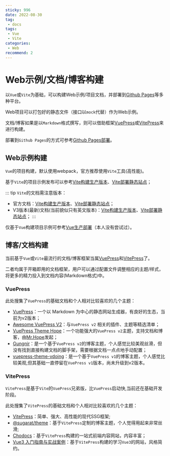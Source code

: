 ```yaml
---
sticky: 996
date: 2022-08-30
tag:
 - docs
tags:
 - Vue
 - Vite
categories:
 - Web
recommend: 2
---
```


# Web示例/文档/博客构建

以`Vue`或`Vite`为基础，可以构建Web示例/项目文档，并部署到[Github Pages](https://docs.github.com/en/pages)等多种平台。

Web项目可以打包好的静态文件（接口以`mock`代替）作为Web示例。

文档/博客如果是以`Markdown`格式撰写，则可以借助框架[VuePress](https://v2.vuepress.vuejs.org/zh/)或[VitePress](https://vitepress.vuejs.org/)来进行构建。

部署到`Github Pages`的方式可参考[Github Pages部署](./gh-pages.md)。

## Web示例构建

`Vue`的项目构建，默认使用webpack，官方推荐使用`Vite`工具(高性能)。

基于`Vite`的项目示例发布可以参考[Vite构建生产版本](https://cn.vitejs.dev/guide/build.html)、[Vite部署静态站点](https://cn.vitejs.dev/guide/static-deploy.html#github-pages)；

::: tip
`Vite`的文档需注意版本：
- 官方文档：[Vite构建生产版本](https://cn.vitejs.dev/guide/build.html)、[Vite部署静态站点](https://cn.vitejs.dev/guide/static-deploy.html)；
- V3版本(最新)文档(当前貌似只有英文版本)：[Vite构建生产版本](https://v3.vitejs.dev/guide/build.html)、[Vite部署静态站点](https://v3.vitejs.dev/guide/static-deploy.html)；
:::

仅基于`Vue`构建项目示例可参考[Vue生产部署](https://cn.vuejs.org/guide/best-practices/production-deployment.html)（本人没有尝试过）。

## 博客/文档构建

当前基于`Vue`或`Vite`最流行的文档/博客框架当属[VuePress](https://v2.vuepress.vuejs.org/zh/)和[VitePress](https://vitepress.vuejs.org/)了。

二者均属于开箱即用的文档框架，用户可以通过配置文件调整相应的主题/样式，将更多的精力投入到文档内容(Markdown格式)中。

### VuePress

此处搜集了`VuePress`的基础文档和个人相对比较喜欢的几个主题：
- [VuePress](https://v2.vuepress.vuejs.org/zh/)：一个以 Markdown 为中心的静态网站生成器，有良好的生态，当前为v2版本；
- [Awesome VuePress V2](https://github.com/vuepress/awesome-vuepress/blob/main/v2.md)：与`VuePress v2` 相关的插件、主题等精选清单；
- [VuePress Theme Hope](https://theme-hope.vuejs.press/zh/)：一个功能强大的`VuePress v2`主题，支持文档和博客，由[Mr.Hope](https://mrhope.site/)发起；
- [Gungnir](https://v2-vuepress-theme-gungnir.vercel.app/)：是一个基于`VuePress v2`的博客主题，个人感觉比较美观丝滑，但没有找到直接构建文档的脚手架，需要根据文档一点点地手动配置；
- [vuepress-theme-vdoing](https://github.com/xugaoyi/vuepress-theme-vdoing)：是一个基于`VuePress v1`的博客主题，个人感觉比较美观,但其基础一直停留在`VuePress v1`版本，尚未升级到v2版本。

### VitePress

`VitePress`是基于`Vite`的`VuePress`兄弟版，比`VuePress`启动快,当前还在基础开发阶段。

此处搜集了`VitePress`的基础文档和个人相对比较喜欢的几个主题：
- [VitePress](https://vitepress.vuejs.org/)：简单、强大、高性能的现代SSG框架;
- [@sugarat/theme](https://theme.sugarat.top/)：基于`VitePress`定制的博客主题，个人觉得用起来非常丝滑;
- [Chodocs](https://chodocs.cn/)：基于`VitePress`构建的一站式前端内容网站，内容丰富；
- [Vue3 入门指南与实战案例](https://vue3.chengpeiquan.com/)：基于`VitePress`构建的学习`Vue3`的网站，风格简约。


